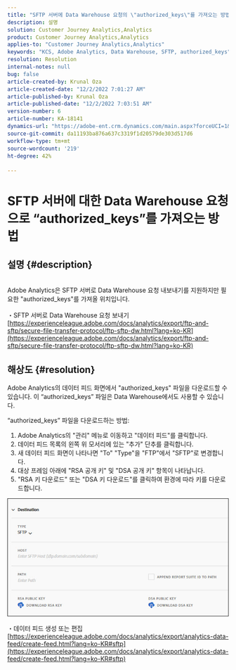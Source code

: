 ```yaml
---
title: "SFTP 서버에 Data Warehouse 요청의 \"authorized_keys\"를 가져오는 방법"
description: 설명
solution: Customer Journey Analytics,Analytics
product: Customer Journey Analytics,Analytics
applies-to: "Customer Journey Analytics,Analytics"
keywords: "KCS, Adobe Analytics, Data Warehouse, SFTP, authorized_keys"
resolution: Resolution
internal-notes: null
bug: false
article-created-by: Krunal Oza
article-created-date: "12/2/2022 7:01:27 AM"
article-published-by: Krunal Oza
article-published-date: "12/2/2022 7:03:51 AM"
version-number: 6
article-number: KA-18141
dynamics-url: "https://adobe-ent.crm.dynamics.com/main.aspx?forceUCI=1&pagetype=entityrecord&etn=knowledgearticle&id=2ac0f521-0f72-ed11-9561-6045bd006c82"
source-git-commit: da11193ba876a637c3319f1d20579de303d517d6
workflow-type: tm+mt
source-wordcount: '219'
ht-degree: 42%

---
```


# SFTP 서버에 대한 Data Warehouse 요청으로 “authorized_keys”를 가져오는 방법

## 설명 {#description}

<br>Adobe Analytics은 SFTP 서버로 Data Warehouse 요청 내보내기를 지원하지만 필요한 &quot;authorized_keys&quot;를 가져올 위치입니다.<br><br>
・SFTP 서버로 Data Warehouse 요청 보내기
[https://experienceleague.adobe.com/docs/analytics/export/ftp-and-sftp/secure-file-transfer-protocol/ftp-sftp-dw.html?lang=ko-KR](https://experienceleague.adobe.com/docs/analytics/export/ftp-and-sftp/secure-file-transfer-protocol/ftp-sftp-dw.html?lang=ko-KR)

## 해상도 {#resolution}


Adobe Analytics의 데이터 피드 화면에서 &quot;authorized_keys&quot; 파일을 다운로드할 수 있습니다. 이 “authorized_keys” 파일은 Data Warehouse에서도 사용할 수 있습니다.

“authorized_keys” 파일을 다운로드하는 방법:

1. Adobe Analytics의 &quot;관리&quot; 메뉴로 이동하고 &quot;데이터 피드&quot;를 클릭합니다.
2. 데이터 피드 목록의 왼쪽 위 모서리에 있는 &quot;추가&quot; 단추를 클릭합니다.
3. 새 데이터 피드 화면이 나타나면 &quot;To&quot; &quot;Type&quot;을 &quot;FTP&quot;에서 &quot;SFTP&quot;로 변경합니다.
4. 대상 프레임 아래에 &quot;RSA 공개 키&quot; 및 &quot;DSA 공개 키&quot; 항목이 나타납니다.
5. &quot;RSA 키 다운로드&quot; 또는 &quot;DSA 키 다운로드&quot;를 클릭하여 환경에 따라 키를 다운로드합니다.


![](assets/50e37472-899b-ec11-b400-00224805a4ef.png)

・데이터 피드 생성 또는 편집
[https://experienceleague.adobe.com/docs/analytics/export/analytics-data-feed/create-feed.html?lang=ko-KR#sftp](https://experienceleague.adobe.com/docs/analytics/export/analytics-data-feed/create-feed.html?lang=ko-KR#sftp)
